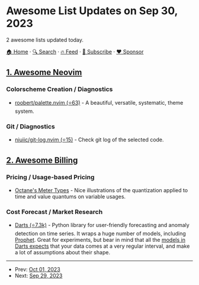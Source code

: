 # Awesome List Updates on Sep 30, 2023

2 awesome lists updated today.

[🏠 Home](/README.md) · [🔍 Search](https://www.trackawesomelist.com/search/) · [🔥 Feed](https://www.trackawesomelist.com/rss.xml) · [📮 Subscribe](https://trackawesomelist.us17.list-manage.com/subscribe?u=d2f0117aa829c83a63ec63c2f&id=36a103854c) · [❤️  Sponsor](https://github.com/sponsors/theowenyoung)



## [1. Awesome Neovim](/content/rockerBOO/awesome-neovim/README.md)

### Colorscheme Creation / Diagnostics

*   [roobert/palette.nvim (⭐63)](https://github.com/roobert/palette.nvim) - A beautiful, versatile, systematic, theme system.

### Git / Diagnostics

*   [niuiic/git-log.nvim (⭐15)](https://github.com/niuiic/git-log.nvim) - Check git log of the selected code.

## [2. Awesome Billing](/content/kdeldycke/awesome-billing/README.md)

### Pricing / Usage-based Pricing

*   [Octane's Meter Types](https://docs.getoctane.io/data-types-reporting-types-and-aggregations#Wggma) - Nice illustrations of the quantization applied to time and value quantums on variable usages.

### Cost Forecast / Market Research

*   [Darts (⭐7.3k)](https://github.com/unit8co/darts) - Python library for user-friendly forecasting and anomaly detection on time series. It wraps a huge number of models, including [Prophet](https://facebook.github.io/prophet/). Great for experiments, but bear in mind that all the [models in Darts expects](https://news.ycombinator.com/item?id=37665435) that your data comes at a very regular interval, and make a lot of assumptions about their shape.

---

- Prev: [Oct 01, 2023](/content/2023/10/01/README.md)
- Next: [Sep 29, 2023](/content/2023/09/29/README.md)